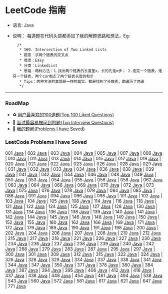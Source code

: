 LeetCode 指南
===

- 语言: Java
- 说明： 每道题在代码头部都添加了我的解题思路和想法，Eg:


        /*
         * 160. Intersection of Two Linked Lists
         * 题意：求两个链表的交叉点
         * 难度：Easy
         * 分类：LinkedList
         * 思路：两种方法：1.找出两个链表的长度差x，长的先走x步； 2.走完一个链表，走另一个链表，两个cur都走了两个链表长度的和步
         * Tips：两种方法的本质是一样的其实，都是找到了步数差，都遍历了两遍
         */

---

### RoadMap
- :soccer: [用户最喜欢的100道题(Top 100 Liked Questions)](./Top100.md)
- :basketball: [面试最容易被问到的题(Top Interview Questions)](./TopInterview.md)
- :hamburger: [我的题解(Problems I have Soved)](#LeetCode-Problems-I-have-Soved)

### LeetCode Problems I have Soved

001 [Java](./code/lc1.java)
| 002 [Java](./code/lc2.java)
| 003 [Java](./code/lc3.java)
| 004 [Java](./code/lc4.java)
| 005 [Java](./code/lc5.java)
| 007 [Java](./code/lc7.java)
| 008 [Java](./code/lc8.java)
| 010 [Java](./code/lc10.java)
| 011 [Java](./code/lc11.java)
| 013 [Java](./code/lc13java)
| 014 [Java](./code/lc14java)
| 015 [Java](./code/lc15java)
| 017 [Java](./code/lc17.java)
| 019 [Java](./code/lc19.java)
| 020 [Java](./code/lc20.java)
| 021 [Java](./code/lc21.java)
| 022 [Java](./code/lc22.java)
| 023 [Java](./code/lc23.java)
| 026 [Java](./code/lc26.java)
| 028 [Java](./code/lc28.java)
| 029 [Java](./code/lc29.java)
| 031 [Java](./code/lc31.java)
| 032 [Java](./code/lc32.java)
| 033 [Java](./code/lc33.java)
| 034 [Java](./code/lc34.java)
| 036 [Java](./code/lc36.java)
| 038 [Java](./code/lc38.java)
| 039 [Java](./code/lc39.java)
| 041 [Java](./code/lc41.java)
| 042 [Java](./code/lc42.java)
| 044 [Java](./code/lc44.java)
| 046 [Java](./code/lc46.java)
| 048 [Java](./code/lc48.java)
| 049 [Java](./code/lc49.java)
| 050 [Java](./code/lc50.java)
| 053 [Java](./code/lc53.java)
| 054 [Java](./code/lc54.java)
| 055 [Java](./code/lc55.java)
| 056 [Java](./code/lc56.java)
| 058 [Java](./code/lc58.java)
| 062 [Java](./code/lc62.java)
| 063 [Java](./code/lc63.java)
| 064 [Java](./code/lc64.java)
| 066 [Java](./code/lc66.java)
| 069 [Java](./code/lc69.java)
| 070 [Java](./code/lc70.java)
| 072 [Java](./code/lc72.java)
| 073 [Java](./code/lc73.java)
| 075 [Java](./code/lc75.java)
| 076 [Java](./code/lc76.java)
| 078 [Java](./code/lc78.java)
| 079 [Java](./code/lc79.java)
| 084 [Java](./code/lc84.java)
| 085 [Java](./code/lc85.java)
| 088 [Java](./code/lc88.java)
| 091 [Java](./code/lc91.java)
| 094 [Java](./code/lc94.java)
| 096 [Java](./code/lc96.java)
| 098 [Java](./code/lc98.java)
| 101 [Java](./code/lc101.java)
| 102 [Java](./code/lc102.java)
| 103 [Java](./code/lc103.java)
| 104 [Java](./code/lc104.java)
| 105 [Java](./code/lc105.java)
| 108 [Java](./code/lc108.java)
| 114 [Java](./code/lc114.java)
| 116 [Java](./code/lc116.java)
| 118 [Java](./code/lc118.java)
| 121 [Java](./code/lc121.java)
| 122 [Java](./code/lc122.java)
| 124 [Java](./code/lc124.java)
| 125 [Java](./code/lc125.java)
| 127 [Java](./code/lc127.java)
| 128 [Java](./code/lc128.java)
| 130 [Java](./code/lc130.java)
| 131 [Java](./code/lc131.java)
| 134 [Java](./code/lc134.java)
| 136 [Java](./code/lc136.java)
| 138 [Java](./code/lc138.java)
| 139 [Java](./code/lc139.java)
| 140 [Java](./code/lc140.java)
| 141 [Java](./code/lc141.java)
| 142 [Java](./code/lc142.java)
| 144 [Java](./code/lc144.java)
| 145 [Java](./code/lc145.java)
| 146 [Java](./code/lc146.java)
| 148 [Java](./code/lc148.java)
| 149 [Java](./code/lc149.java)
| 150 [Java](./code/lc150.java)
| 152 [Java](./code/lc152.java)
| 155 [Java](./code/lc155.java)
| 160 [Java](./code/lc160.java)
| 162 [Java](./code/lc162.java)
| 166 [Java](./code/lc166.java)
| 169 [Java](./code/lc169.java)
| 171 [Java](./code/lc171.java)
| 172 [Java](./code/lc172.java)
| 179 [Java](./code/lc179.java)
| 189 [Java](./code/lc189.java)
| 190 [Java](./code/lc190.java)
| 191 [Java](./code/lc191.java)
| 198 [Java](./code/lc198.java)
| 200 [Java](./code/lc200.java)
| 202 [Java](./code/lc202.java)
| 204 [Java](./code/lc204.java)
| 206 [Java](./code/lc206.java)
| 207 [Java](./code/lc207.java)
| 208 [Java](./code/lc208.java)
| 210 [Java](./code/lc210.java)
| 212 [Java](./code/lc212.java)
| 215 [Java](./code/lc215.java)
| 217 [Java](./code/lc217.java)
| 218 [Java](./code/lc215.java)
| 221 [Java](./code/lc221.java)
| 226 [Java](./code/lc226.java)
| 227 [Java](./code/lc227.java)
| 230 [Java](./code/lc230.java)
| 234 [Java](./code/lc234.java)
| 236 [Java](./code/lc236.java)
| 237 [Java](./code/lc237.java)
| 238 [Java](./code/lc238.java)
| 239 [Java](./code/lc239.java)
| 240 [Java](./code/lc240.java)
| 242 [Java](./code/lc242.java)
| 268 [Java](./code/lc268.java)
| 279 [Java](./code/lc279.java)
| 283 [Java](./code/lc283.java)
| 287 [Java](./code/lc287.java)
| 295 [Java](./code/lc295.java)
| 297 [Java](./code/lc297.java)
| 300 [Java](./code/lc300.java)
| 301 [Java](./code/lc301.java)
| 309 [Java](./code/lc309.java)
| 312 [Java](./code/lc312.java)
| 315 [Java](./code/lc315.java)
| 322 [Java](./code/lc322.java)
| 324 [Java](./code/lc324.java)
| 326 [Java](./code/lc326.java)
| 328 [Java](./code/lc328.java)
| 329 [Java](./code/lc329.java)
| 334 [Java](./code/lc334.java)
| 337 [Java](./code/lc337.java)
| 338 [Java](./code/lc338.java)
| 341 [Java](./code/lc341.java)
| 344 [Java](./code/lc338.java)
| 347 [Java](./code/lc347.java)
| 350 [Java](./code/lc350.java)
| 371 [Java](./code/lc371.java)
| 378 [Java](./code/lc378.java)
| 380 [Java](./code/lc380.java)
| 384 [Java](./code/lc384.java)
| 387 [Java](./code/lc387.java)
| 394 [Java](./code/lc394.java)
| 395 [Java](./code/lc395.java)
| 406 [Java](./code/lc406.java)
| 412 [Java](./code/lc412.java)
| 416 [Java](./code/lc416.java)
| 437 [Java](./code/lc437.java)
| 438 [Java](./code/lc438.java)
| 448 [Java](./code/lc448.java)
| 454 [Java](./code/lc454.java)
| 461 [Java](./code/lc461.java)
| 494 [Java](./code/lc494.java)
| 538 [Java](./code/lc538.java)
| 543 [Java](./code/lc543.java)
| 560 [Java](./code/lc543.java)
| 572 [Java](./code/lc572.java)
| 581 [Java](./code/lc581.java)
| 617 [Java](./code/lc617.java)
| 621 [Java](./code/lc621.java)
| 647 [Java](./code/lc647.java)
| 771 [Java](./code/lc771.java)
